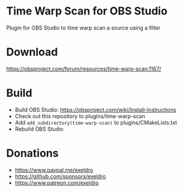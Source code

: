 # Time Warp Scan for OBS Studio

Plugin for OBS Studio to time warp scan a source using a filter

# Download
https://obsproject.com/forum/resources/time-warp-scan.1167/

# Build
- Build OBS Studio: https://obsproject.com/wiki/Install-Instructions
- Check out this repository to plugins/time-warp-scan
- Add `add_subdirectory(time-warp-scan)` to plugins/CMakeLists.txt
- Rebuild OBS Studio

# Donations
- https://www.paypal.me/exeldro
- https://github.com/sponsors/exeldro
- https://www.patreon.com/exeldro
